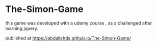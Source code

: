 # The-Simon-Game

this game was developed with a udemy course , as a challenged after learning jquery. 

published at https://abdallahds.github.io/The-Simon-Game/
